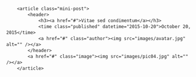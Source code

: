 <!-- Mini Post -->
		<article class="mini-post">
			<header>
				<h3><a href="#">Vitae sed condimentum</a></h3>
				<time class="published" datetime="2015-10-20">October 20, 2015</time>
				<a href="#" class="author"><img src="images/avatar.jpg" alt="" /></a>
			</header>
			<a href="#" class="image"><img src="images/pic04.jpg" alt="" /></a>
		</article>
